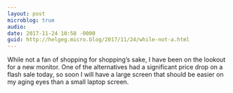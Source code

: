 ```yaml
---
layout: post
microblog: true
audio: 
date: 2017-11-24 10:58 -0000
guid: http://helgeg.micro.blog/2017/11/24/while-not-a.html
---
```

While not a fan of shopping for shopping’s sake, I have been on the lookout for a new monitor. One of the alternatives had a significant price drop on a flash sale today, so soon I will have a large screen that should be easier on my aging eyes than a small laptop screen. 
